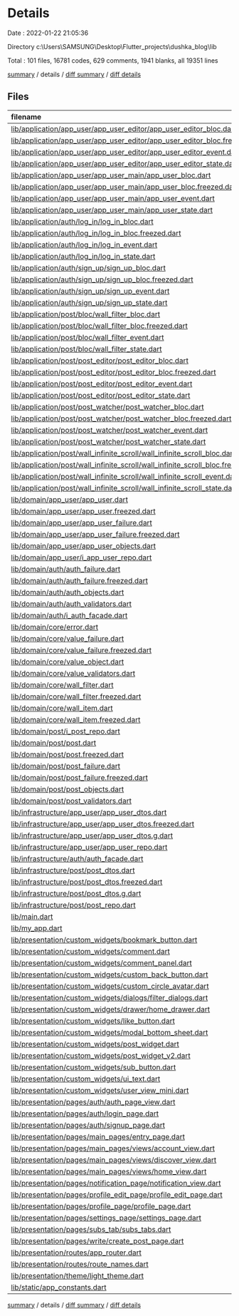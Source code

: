 # Details

Date : 2022-01-22 21:05:36

Directory c:\Users\SAMSUNG\Desktop\Flutter_projects\dushka_blog\lib

Total : 101 files,  16781 codes, 629 comments, 1941 blanks, all 19351 lines

[summary](results.md) / details / [diff summary](diff.md) / [diff details](diff-details.md)

## Files
| filename | language | code | comment | blank | total |
| :--- | :--- | ---: | ---: | ---: | ---: |
| [lib/application/app_user/app_user_editor/app_user_editor_bloc.dart](/lib/application/app_user/app_user_editor/app_user_editor_bloc.dart) | Dart | 41 | 0 | 3 | 44 |
| [lib/application/app_user/app_user_editor/app_user_editor_bloc.freezed.dart](/lib/application/app_user/app_user_editor/app_user_editor_bloc.freezed.dart) | Dart | 1,374 | 43 | 165 | 1,582 |
| [lib/application/app_user/app_user_editor/app_user_editor_event.dart](/lib/application/app_user/app_user_editor/app_user_editor_event.dart) | Dart | 10 | 0 | 1 | 11 |
| [lib/application/app_user/app_user_editor/app_user_editor_state.dart](/lib/application/app_user/app_user_editor/app_user_editor_state.dart) | Dart | 14 | 0 | 2 | 16 |
| [lib/application/app_user/app_user_main/app_user_bloc.dart](/lib/application/app_user/app_user_main/app_user_bloc.dart) | Dart | 11 | 0 | 4 | 15 |
| [lib/application/app_user/app_user_main/app_user_bloc.freezed.dart](/lib/application/app_user/app_user_main/app_user_bloc.freezed.dart) | Dart | 1,315 | 40 | 137 | 1,492 |
| [lib/application/app_user/app_user_main/app_user_event.dart](/lib/application/app_user/app_user_main/app_user_event.dart) | Dart | 8 | 0 | 1 | 9 |
| [lib/application/app_user/app_user_main/app_user_state.dart](/lib/application/app_user/app_user_main/app_user_state.dart) | Dart | 28 | 0 | 3 | 31 |
| [lib/application/auth/log_in/log_in_bloc.dart](/lib/application/auth/log_in/log_in_bloc.dart) | Dart | 72 | 0 | 10 | 82 |
| [lib/application/auth/log_in/log_in_bloc.freezed.dart](/lib/application/auth/log_in/log_in_bloc.freezed.dart) | Dart | 732 | 34 | 105 | 871 |
| [lib/application/auth/log_in/log_in_event.dart](/lib/application/auth/log_in/log_in_event.dart) | Dart | 9 | 0 | 2 | 11 |
| [lib/application/auth/log_in/log_in_state.dart](/lib/application/auth/log_in/log_in_state.dart) | Dart | 18 | 0 | 4 | 22 |
| [lib/application/auth/sign_up/sign_up_bloc.dart](/lib/application/auth/sign_up/sign_up_bloc.dart) | Dart | 108 | 0 | 14 | 122 |
| [lib/application/auth/sign_up/sign_up_bloc.freezed.dart](/lib/application/auth/sign_up/sign_up_bloc.freezed.dart) | Dart | 1,368 | 43 | 157 | 1,568 |
| [lib/application/auth/sign_up/sign_up_event.dart](/lib/application/auth/sign_up/sign_up_event.dart) | Dart | 11 | 0 | 1 | 12 |
| [lib/application/auth/sign_up/sign_up_state.dart](/lib/application/auth/sign_up/sign_up_state.dart) | Dart | 24 | 0 | 3 | 27 |
| [lib/application/post/bloc/wall_filter_bloc.dart](/lib/application/post/bloc/wall_filter_bloc.dart) | Dart | 11 | 1 | 3 | 15 |
| [lib/application/post/bloc/wall_filter_bloc.freezed.dart](/lib/application/post/bloc/wall_filter_bloc.freezed.dart) | Dart | 445 | 28 | 69 | 542 |
| [lib/application/post/bloc/wall_filter_event.dart](/lib/application/post/bloc/wall_filter_event.dart) | Dart | 5 | 0 | 1 | 6 |
| [lib/application/post/bloc/wall_filter_state.dart](/lib/application/post/bloc/wall_filter_state.dart) | Dart | 12 | 0 | 4 | 16 |
| [lib/application/post/post_editor/post_editor_bloc.dart](/lib/application/post/post_editor/post_editor_bloc.dart) | Dart | 34 | 0 | 8 | 42 |
| [lib/application/post/post_editor/post_editor_bloc.freezed.dart](/lib/application/post/post_editor/post_editor_bloc.freezed.dart) | Dart | 668 | 34 | 101 | 803 |
| [lib/application/post/post_editor/post_editor_event.dart](/lib/application/post/post_editor/post_editor_event.dart) | Dart | 10 | 0 | 2 | 12 |
| [lib/application/post/post_editor/post_editor_state.dart](/lib/application/post/post_editor/post_editor_state.dart) | Dart | 7 | 0 | 2 | 9 |
| [lib/application/post/post_watcher/post_watcher_bloc.dart](/lib/application/post/post_watcher/post_watcher_bloc.dart) | Dart | 10 | 0 | 4 | 14 |
| [lib/application/post/post_watcher/post_watcher_bloc.freezed.dart](/lib/application/post/post_watcher/post_watcher_bloc.freezed.dart) | Dart | 1,049 | 40 | 133 | 1,222 |
| [lib/application/post/post_watcher/post_watcher_event.dart](/lib/application/post/post_watcher/post_watcher_event.dart) | Dart | 9 | 0 | 2 | 11 |
| [lib/application/post/post_watcher/post_watcher_state.dart](/lib/application/post/post_watcher/post_watcher_state.dart) | Dart | 12 | 0 | 3 | 15 |
| [lib/application/post/wall_infinite_scroll/wall_infinite_scroll_bloc.dart](/lib/application/post/wall_infinite_scroll/wall_infinite_scroll_bloc.dart) | Dart | 16 | 0 | 5 | 21 |
| [lib/application/post/wall_infinite_scroll/wall_infinite_scroll_bloc.freezed.dart](/lib/application/post/wall_infinite_scroll/wall_infinite_scroll_bloc.freezed.dart) | Dart | 540 | 31 | 81 | 652 |
| [lib/application/post/wall_infinite_scroll/wall_infinite_scroll_event.dart](/lib/application/post/wall_infinite_scroll/wall_infinite_scroll_event.dart) | Dart | 7 | 0 | 1 | 8 |
| [lib/application/post/wall_infinite_scroll/wall_infinite_scroll_state.dart](/lib/application/post/wall_infinite_scroll/wall_infinite_scroll_state.dart) | Dart | 10 | 0 | 3 | 13 |
| [lib/domain/app_user/app_user.dart](/lib/domain/app_user/app_user.dart) | Dart | 32 | 0 | 3 | 35 |
| [lib/domain/app_user/app_user.freezed.dart](/lib/domain/app_user/app_user.freezed.dart) | Dart | 953 | 22 | 74 | 1,049 |
| [lib/domain/app_user/app_user_failure.dart](/lib/domain/app_user/app_user_failure.dart) | Dart | 7 | 0 | 3 | 10 |
| [lib/domain/app_user/app_user_failure.freezed.dart](/lib/domain/app_user/app_user_failure.freezed.dart) | Dart | 237 | 19 | 43 | 299 |
| [lib/domain/app_user/app_user_objects.dart](/lib/domain/app_user/app_user_objects.dart) | Dart | 44 | 0 | 14 | 58 |
| [lib/domain/app_user/i_app_user_repo.dart](/lib/domain/app_user/i_app_user_repo.dart) | Dart | 21 | 0 | 2 | 23 |
| [lib/domain/auth/auth_failure.dart](/lib/domain/auth/auth_failure.dart) | Dart | 13 | 3 | 3 | 19 |
| [lib/domain/auth/auth_failure.freezed.dart](/lib/domain/auth/auth_failure.freezed.dart) | Dart | 1,106 | 37 | 139 | 1,282 |
| [lib/domain/auth/auth_objects.dart](/lib/domain/auth/auth_objects.dart) | Dart | 21 | 0 | 7 | 28 |
| [lib/domain/auth/auth_validators.dart](/lib/domain/auth/auth_validators.dart) | Dart | 18 | 2 | 3 | 23 |
| [lib/domain/auth/i_auth_facade.dart](/lib/domain/auth/i_auth_facade.dart) | Dart | 17 | 0 | 2 | 19 |
| [lib/domain/core/error.dart](/lib/domain/core/error.dart) | Dart | 11 | 0 | 4 | 15 |
| [lib/domain/core/value_failure.dart](/lib/domain/core/value_failure.dart) | Dart | 18 | 6 | 7 | 31 |
| [lib/domain/core/value_failure.freezed.dart](/lib/domain/core/value_failure.freezed.dart) | Dart | 634 | 25 | 94 | 753 |
| [lib/domain/core/value_object.dart](/lib/domain/core/value_object.dart) | Dart | 27 | 1 | 9 | 37 |
| [lib/domain/core/value_validators.dart](/lib/domain/core/value_validators.dart) | Dart | 25 | 11 | 6 | 42 |
| [lib/domain/core/wall_filter.dart](/lib/domain/core/wall_filter.dart) | Dart | 16 | 0 | 2 | 18 |
| [lib/domain/core/wall_filter.freezed.dart](/lib/domain/core/wall_filter.freezed.dart) | Dart | 246 | 16 | 27 | 289 |
| [lib/domain/core/wall_item.dart](/lib/domain/core/wall_item.dart) | Dart | 11 | 0 | 4 | 15 |
| [lib/domain/core/wall_item.freezed.dart](/lib/domain/core/wall_item.freezed.dart) | Dart | 116 | 16 | 27 | 159 |
| [lib/domain/post/i_post_repo.dart](/lib/domain/post/i_post_repo.dart) | Dart | 16 | 4 | 3 | 23 |
| [lib/domain/post/post.dart](/lib/domain/post/post.dart) | Dart | 16 | 0 | 7 | 23 |
| [lib/domain/post/post.freezed.dart](/lib/domain/post/post.freezed.dart) | Dart | 216 | 16 | 27 | 259 |
| [lib/domain/post/post_failure.dart](/lib/domain/post/post_failure.dart) | Dart | 6 | 0 | 4 | 10 |
| [lib/domain/post/post_failure.freezed.dart](/lib/domain/post/post_failure.freezed.dart) | Dart | 136 | 16 | 27 | 179 |
| [lib/domain/post/post_objects.dart](/lib/domain/post/post_objects.dart) | Dart | 29 | 0 | 10 | 39 |
| [lib/domain/post/post_validators.dart](/lib/domain/post/post_validators.dart) | Dart | 16 | 0 | 3 | 19 |
| [lib/infrastructure/app_user/app_user_dtos.dart](/lib/infrastructure/app_user/app_user_dtos.dart) | Dart | 115 | 0 | 17 | 132 |
| [lib/infrastructure/app_user/app_user_dtos.freezed.dart](/lib/infrastructure/app_user/app_user_dtos.freezed.dart) | Dart | 743 | 34 | 83 | 860 |
| [lib/infrastructure/app_user/app_user_dtos.g.dart](/lib/infrastructure/app_user/app_user_dtos.g.dart) | Dart | 68 | 4 | 10 | 82 |
| [lib/infrastructure/app_user/app_user_repo.dart](/lib/infrastructure/app_user/app_user_repo.dart) | Dart | 137 | 1 | 14 | 152 |
| [lib/infrastructure/auth/auth_facade.dart](/lib/infrastructure/auth/auth_facade.dart) | Dart | 75 | 0 | 8 | 83 |
| [lib/infrastructure/post/post_dtos.dart](/lib/infrastructure/post/post_dtos.dart) | Dart | 64 | 12 | 14 | 90 |
| [lib/infrastructure/post/post_dtos.freezed.dart](/lib/infrastructure/post/post_dtos.freezed.dart) | Dart | 365 | 25 | 57 | 447 |
| [lib/infrastructure/post/post_dtos.g.dart](/lib/infrastructure/post/post_dtos.g.dart) | Dart | 28 | 4 | 7 | 39 |
| [lib/infrastructure/post/post_repo.dart](/lib/infrastructure/post/post_repo.dart) | Dart | 154 | 4 | 10 | 168 |
| [lib/main.dart](/lib/main.dart) | Dart | 8 | 2 | 4 | 14 |
| [lib/my_app.dart](/lib/my_app.dart) | Dart | 14 | 0 | 5 | 19 |
| [lib/presentation/custom_widgets/bookmark_button.dart](/lib/presentation/custom_widgets/bookmark_button.dart) | Dart | 55 | 0 | 6 | 61 |
| [lib/presentation/custom_widgets/comment.dart](/lib/presentation/custom_widgets/comment.dart) | Dart | 96 | 0 | 3 | 99 |
| [lib/presentation/custom_widgets/comment_panel.dart](/lib/presentation/custom_widgets/comment_panel.dart) | Dart | 105 | 1 | 3 | 109 |
| [lib/presentation/custom_widgets/custom_back_button.dart](/lib/presentation/custom_widgets/custom_back_button.dart) | Dart | 17 | 0 | 3 | 20 |
| [lib/presentation/custom_widgets/custom_circle_avatar.dart](/lib/presentation/custom_widgets/custom_circle_avatar.dart) | Dart | 15 | 0 | 2 | 17 |
| [lib/presentation/custom_widgets/dialogs/filter_dialogs.dart](/lib/presentation/custom_widgets/dialogs/filter_dialogs.dart) | Dart | 158 | 2 | 5 | 165 |
| [lib/presentation/custom_widgets/drawer/home_drawer.dart](/lib/presentation/custom_widgets/drawer/home_drawer.dart) | Dart | 231 | 0 | 3 | 234 |
| [lib/presentation/custom_widgets/like_button.dart](/lib/presentation/custom_widgets/like_button.dart) | Dart | 71 | 0 | 6 | 77 |
| [lib/presentation/custom_widgets/modal_bottom_sheet.dart](/lib/presentation/custom_widgets/modal_bottom_sheet.dart) | Dart | 79 | 1 | 2 | 82 |
| [lib/presentation/custom_widgets/post_widget.dart](/lib/presentation/custom_widgets/post_widget.dart) | Dart | 150 | 3 | 4 | 157 |
| [lib/presentation/custom_widgets/post_widget_v2.dart](/lib/presentation/custom_widgets/post_widget_v2.dart) | Dart | 133 | 11 | 3 | 147 |
| [lib/presentation/custom_widgets/sub_button.dart](/lib/presentation/custom_widgets/sub_button.dart) | Dart | 145 | 4 | 10 | 159 |
| [lib/presentation/custom_widgets/ui_text.dart](/lib/presentation/custom_widgets/ui_text.dart) | Dart | 18 | 0 | 3 | 21 |
| [lib/presentation/custom_widgets/user_view_mini.dart](/lib/presentation/custom_widgets/user_view_mini.dart) | Dart | 80 | 0 | 3 | 83 |
| [lib/presentation/pages/auth/auth_page_view.dart](/lib/presentation/pages/auth/auth_page_view.dart) | Dart | 21 | 0 | 4 | 25 |
| [lib/presentation/pages/auth/login_page.dart](/lib/presentation/pages/auth/login_page.dart) | Dart | 264 | 1 | 3 | 268 |
| [lib/presentation/pages/auth/signup_page.dart](/lib/presentation/pages/auth/signup_page.dart) | Dart | 292 | 1 | 3 | 296 |
| [lib/presentation/pages/main_pages/entry_page.dart](/lib/presentation/pages/main_pages/entry_page.dart) | Dart | 17 | 0 | 3 | 20 |
| [lib/presentation/pages/main_pages/views/account_view.dart](/lib/presentation/pages/main_pages/views/account_view.dart) | Dart | 145 | 0 | 3 | 148 |
| [lib/presentation/pages/main_pages/views/discover_view.dart](/lib/presentation/pages/main_pages/views/discover_view.dart) | Dart | 72 | 0 | 8 | 80 |
| [lib/presentation/pages/main_pages/views/home_view.dart](/lib/presentation/pages/main_pages/views/home_view.dart) | Dart | 308 | 0 | 7 | 315 |
| [lib/presentation/pages/notification_page/notification_view.dart](/lib/presentation/pages/notification_page/notification_view.dart) | Dart | 62 | 4 | 3 | 69 |
| [lib/presentation/pages/profile_edit_page/profile_edit_page.dart](/lib/presentation/pages/profile_edit_page/profile_edit_page.dart) | Dart | 128 | 24 | 3 | 155 |
| [lib/presentation/pages/profile_page/profile_page.dart](/lib/presentation/pages/profile_page/profile_page.dart) | Dart | 157 | 0 | 3 | 160 |
| [lib/presentation/pages/settings_page/settings_page.dart](/lib/presentation/pages/settings_page/settings_page.dart) | Dart | 9 | 0 | 3 | 12 |
| [lib/presentation/pages/subs_tab/subs_tabs.dart](/lib/presentation/pages/subs_tab/subs_tabs.dart) | Dart | 34 | 0 | 3 | 37 |
| [lib/presentation/pages/write/create_post_page.dart](/lib/presentation/pages/write/create_post_page.dart) | Dart | 79 | 0 | 3 | 82 |
| [lib/presentation/routes/app_router.dart](/lib/presentation/routes/app_router.dart) | Dart | 13 | 1 | 4 | 18 |
| [lib/presentation/routes/route_names.dart](/lib/presentation/routes/route_names.dart) | Dart | 3 | 0 | 1 | 4 |
| [lib/presentation/theme/light_theme.dart](/lib/presentation/theme/light_theme.dart) | Dart | 45 | 1 | 5 | 51 |
| [lib/static/app_constants.dart](/lib/static/app_constants.dart) | Dart | 12 | 1 | 9 | 22 |

[summary](results.md) / details / [diff summary](diff.md) / [diff details](diff-details.md)